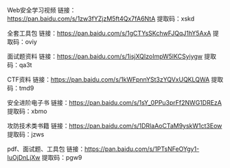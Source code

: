 Web安全学习视频
链接：https://pan.baidu.com/s/1zw3fYZjzM5ft4Qx7fA6NtA 
提取码：xskd 

全套工具包
链接：https://pan.baidu.com/s/1gCTYsSKchwFJQqJ1hY5AxA 
提取码：oviy 

面试题资料
链接：https://pan.baidu.com/s/1isjXQIzoImpW5lKCSyiygw 
提取码：qa3t 

CTF资料
链接：https://pan.baidu.com/s/1kWFpnnYSt3zYQVxUQKLQWA 
提取码：tmd9 

安全进阶电子书
链接：https://pan.baidu.com/s/1sY_0PPu3prFf2NWG1DREzA 
提取码：xbmo 

攻防技术类书籍
链接：https://pan.baidu.com/s/1DRlaAoCTaM9yskW1ct3Eow 
提取码：jzws

pdf、面试题、工具包
链接：https://pan.baidu.com/s/1PTsNFeOYgy1-IuOjDnLjXw 
提取码：pgw9